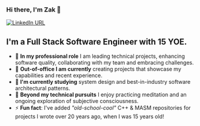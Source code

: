 ### Hi there, I'm Zak 👋

[![LinkedIn URL](https://img.shields.io/badge/LinkedIn-Connect-blue?logo=linkedin&style=for-the-badge)](https://www.linkedin.com/in/zak-farrington)

## **I'm a Full Stack Software Engineer with 15 YOE.**
- 🏢 **In my professional role** I am leading technical projects, enhancing software quality, collaborating with my team and embracing challenges.
- 🎯 **Out-of-office I am currently** creating projects that showcase my capabilities and recent experience.
- 🌱 **I'm currently studying** system design and best-in-industry software architectural patterns.
- 🧘 **Beyond my technical pursuits** I enjoy practicing meditation and an ongoing exploration of subjective consciousness.
- ⚡ **Fun fact**: I've added _"old-school-cool"_ C++ & MASM repositories for projects I wrote over 20 years ago, when I was 15 years old!

<!--
**zak-farrington/zak-farrington** is a ✨ _special_ ✨ repository because its `README.md` (this file) appears on your GitHub profile.

Here are some ideas to get you started:

- 🔭 I’m currently working on ...
- 🌱 I’m currently learning ...
- 👯 I’m looking to collaborate on ...
- 🤔 I’m looking for help with ...
- 💬 Ask me about ...
- 📫 How to reach me: ...
- 😄 Pronouns: ...
- ⚡ Fun fact: ...
-->
